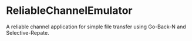 ReliableChannelEmulator
=======================

A reliable channel application for simple file transfer using Go-Back-N and Selective-Repate.
